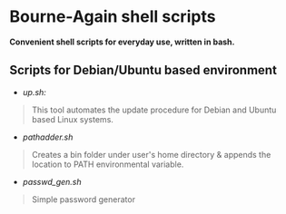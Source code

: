 Bourne-Again shell scripts
=
**Convenient shell scripts for everyday use, written in bash.**

## Scripts for Debian/Ubuntu based environment 
- *up.sh:*
>This tool automates the update procedure for Debian and Ubuntu based Linux systems.

- *pathadder.sh*
>Creates a bin folder under user's home directory & appends the location to PATH environmental variable.

- *passwd_gen.sh*
>Simple password generator
